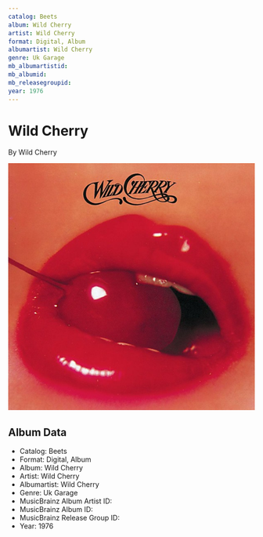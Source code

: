 ```yaml
---
catalog: Beets
album: Wild Cherry
artist: Wild Cherry
format: Digital, Album
albumartist: Wild Cherry
genre: Uk Garage
mb_albumartistid: 
mb_albumid: 
mb_releasegroupid: 
year: 1976
---
```


# Wild Cherry

By Wild Cherry

![](../../assets/beetscovers/Wild_Cherry-Wild_Cherry.jpg)

## Album Data

- Catalog: Beets
- Format: Digital, Album
- Album: Wild Cherry
- Artist: Wild Cherry
- Albumartist: Wild Cherry
- Genre: Uk Garage
- MusicBrainz Album Artist ID: 
- MusicBrainz Album ID: 
- MusicBrainz Release Group ID: 
- Year: 1976

